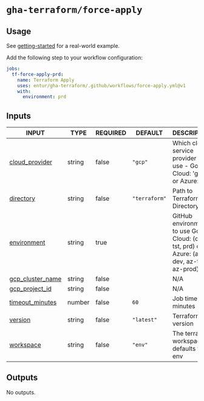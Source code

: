 # `gha-terraform/force-apply`

## Usage

See [getting-started](https://github.com/entur/getting-started/blob/main/.github/workflows/cd.yml) for a real-world example.

Add the following step to your workflow configuration:

```yml
jobs:
  tf-force-apply-prd:
    name: Terraform Apply
    uses: entur/gha-terraform/.github/workflows/force-apply.yml@v1
    with:
      environment: prd
```

## Inputs

<!-- AUTO-DOC-INPUT:START - Do not remove or modify this section -->

|                                      INPUT                                       |  TYPE  | REQUIRED |    DEFAULT    |                                            DESCRIPTION                                            |
|----------------------------------------------------------------------------------|--------|----------|---------------|---------------------------------------------------------------------------------------------------|
|    <a name="input_cloud_provider"></a>[cloud_provider](#input_cloud_provider)    | string |  false   |    `"gcp"`    |         Which cloud service provider to <br>use - Google Cloud: 'gcp' <br>or Azure: 'az'          |
|           <a name="input_directory"></a>[directory](#input_directory)            | string |  false   | `"terraform"` |                                    Path to Terraform Directory                                    |
|        <a name="input_environment"></a>[environment](#input_environment)         | string |   true   |               | GitHub environment to use Google <br>Cloud: (dev, tst, prd) or Azure: (az-dev, az-test, az-prod)  |
| <a name="input_gcp_cluster_name"></a>[gcp_cluster_name](#input_gcp_cluster_name) | string |  false   |               |                                                N/A                                                |
|    <a name="input_gcp_project_id"></a>[gcp_project_id](#input_gcp_project_id)    | string |  false   |               |                                                N/A                                                |
|  <a name="input_timeout_minutes"></a>[timeout_minutes](#input_timeout_minutes)   | number |  false   |     `60`      |                                      Job timeout in minutes                                       |
|              <a name="input_version"></a>[version](#input_version)               | string |  false   |  `"latest"`   |                                         Terraform version                                         |
|           <a name="input_workspace"></a>[workspace](#input_workspace)            | string |  false   |    `"env"`    |                           The terraform workspace, defaults to <br>env                            |

<!-- AUTO-DOC-INPUT:END -->

## Outputs

<!-- AUTO-DOC-OUTPUT:START - Do not remove or modify this section -->
No outputs.
<!-- AUTO-DOC-OUTPUT:END -->
